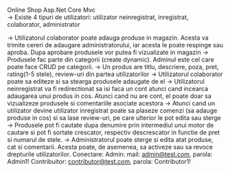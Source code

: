 Online Shop Asp.Net Core Mvc
<br />
-> Existe 4 tipuri de utilizatori: utilizator neinregistrat, inregistrat,
colaborator, administrator 

-> Utilizatorul colaborator poate adauga produse in magazin. Acesta va
trimite cereri de adaugare administratorului, iar acesta le poate respinge sau
aproba. Dupa aprobare produsele vor putea fi vizualizate in magazin
-> Produsele fac parte din categorii (create dynamic). Adminul este cel care
poate face CRUD pe categorii. 
-> Un produs are titlu, descriere, poza, pret, rating(1-5 stele), review-uri din
partea utilizatorilor 
-> Utilizatorul colaborator poate sa editeze si sa stearga produsele adaugate de
el 
-> Utilizatorul neinregistrat va fi redirectionat sa isi faca un cont atunci cand
incearca adaugarea unui produs in cos. Atunci cand nu are cont, el poate
doar sa vizualizeze produsele si comentariile asociate acestora 
-> Atunci cand un utilizator devine utilizator inregistrat poate sa plaseze
comenzi (sa adauge produse in cos) si sa lase review-uri, pe care ulterior le
pot edita sau sterge 
-> Produsele pot fi cautate dupa denumire prin intermediul unui motor de
cautare si pot fi sortate crescator, respectiv descrescator in functie de pret si
numarul de stele. 
-> Administratorul poate sterge si edita atat produse, cat si comentarii. Acesta
poate, de asemenea, sa activeze sau sa revoce drepturile utilizatorilor. 
Conectare:
Admin: mail: admin@test.com, parola: Admin1!
Contribuitor: contributor@test.com, parola: Contributor1!
